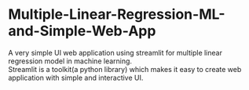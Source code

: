 # Multiple-Linear-Regression-ML-and-Simple-Web-App
 A very simple UI web application using streamlit for multiple linear regression model in machine learning.
 <br>
 Streamlit is a toolkit(a python library) which makes it easy to create web application with simple and interactive UI.
